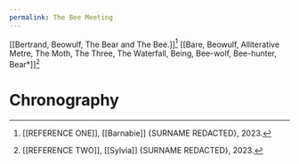 ```yaml
---
permalink: The Bee Meeting
---
```

[[Bertrand, Beowulf, The Bear and The Bee.]][^1]
[[Bare, Beowulf, Alliterative Metre, The Moth, The Three, The Waterfall, Being, Bee-wolf, Bee-hunter, Bear*]][^2]
# Chronography

[^1]: [[REFERENCE ONE]], [[Barnabie]] {SURNAME REDACTED}, 2023.
[^2]: [[REFERENCE TWO]], [[Sylvia]] {SURNAME REDACTED}, 2023.